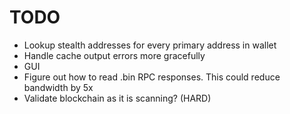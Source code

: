 # TODO

* Lookup stealth addresses for every primary address in wallet
* Handle cache output errors more gracefully
* GUI
* Figure out how to read .bin RPC responses. This could reduce bandwidth by 5x
* Validate blockchain as it is scanning? (HARD)
